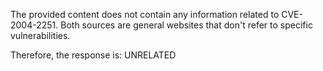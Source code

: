 The provided content does not contain any information related to CVE-2004-2251. Both sources are general websites that don't refer to specific vulnerabilities.

Therefore, the response is: UNRELATED